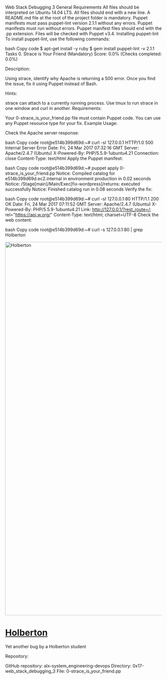 Web Stack Debugging 3
General Requirements
All files should be interpreted on Ubuntu 14.04 LTS.
All files should end with a new line.
A README.md file at the root of the project folder is mandatory.
Puppet manifests must pass puppet-lint version 2.1.1 without any errors.
Puppet manifests must run without errors.
Puppet manifest files should end with the .pp extension.
Files will be checked with Puppet v3.4.
Installing puppet-lint
To install puppet-lint, use the following commands:

bash
Copy code
$ apt-get install -y ruby
$ gem install puppet-lint -v 2.1.1
Tasks
0. Strace is Your Friend (Mandatory)
Score: 0.0% (Checks completed: 0.0%)

Description:

Using strace, identify why Apache is returning a 500 error. Once you find the issue, fix it using Puppet instead of Bash.

Hints:

strace can attach to a currently running process.
Use tmux to run strace in one window and curl in another.
Requirements:

Your 0-strace_is_your_friend.pp file must contain Puppet code.
You can use any Puppet resource type for your fix.
Example Usage:

Check the Apache server response:

bash
Copy code
root@e514b399d69d:~# curl -sI 127.0.0.1
HTTP/1.0 500 Internal Server Error
Date: Fri, 24 Mar 2017 07:32:16 GMT
Server: Apache/2.4.7 (Ubuntu)
X-Powered-By: PHP/5.5.9-1ubuntu4.21
Connection: close
Content-Type: text/html
Apply the Puppet manifest:

bash
Copy code
root@e514b399d69d:~# puppet apply 0-strace_is_your_friend.pp
Notice: Compiled catalog for e514b399d69d.ec2.internal in environment production in 0.02 seconds
Notice: /Stage[main]/Main/Exec[fix-wordpress]/returns: executed successfully
Notice: Finished catalog run in 0.08 seconds
Verify the fix:

bash
Copy code
root@e514b399d69d:~# curl -sI 127.0.0.1:80
HTTP/1.1 200 OK
Date: Fri, 24 Mar 2017 07:11:52 GMT
Server: Apache/2.4.7 (Ubuntu)
X-Powered-By: PHP/5.5.9-1ubuntu4.21
Link: <http://127.0.0.1/?rest_route=/>; rel="https://api.w.org/"
Content-Type: text/html; charset=UTF-8
Check the web content:

bash
Copy code
root@e514b399d69d:~# curl -s 127.0.0.1:80 | grep Holberton
<title>Holberton &#8211; Just another WordPress site</title>
<link rel="alternate" type="application/rss+xml" title="Holberton &raquo; Feed" href="http://127.0.0.1/?feed=rss2" />
<link rel="alternate" type="application/rss+xml" title="Holberton &raquo; Comments Feed" href="http://127.0.0.1/?feed=comments-rss2" />
<div id="wp-custom-header" class="wp-custom-header"><img src="http://127.0.0.1/wp-content/themes/twentyseventeen/assets/images/header.jpg" width="2000" height="1200" alt="Holberton" /></div>  </div>
<h1 class="site-title"><a href="http://127.0.0.1/" rel="home">Holberton</a></h1>
<p>Yet another bug by a Holberton student</p>
Repository:

GitHub repository: alx-system_engineering-devops
Directory: 0x17-web_stack_debugging_3
File: 0-strace_is_your_friend.pp

